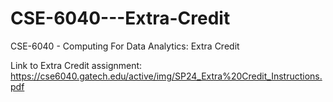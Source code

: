 # CSE-6040---Extra-Credit
 CSE-6040 - Computing For Data Analytics: Extra Credit

 Link to Extra Credit assignment: https://cse6040.gatech.edu/active/img/SP24_Extra%20Credit_Instructions.pdf

 
